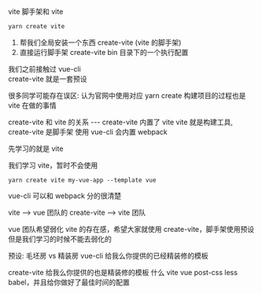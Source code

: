 vite 脚手架和 vite

```cmd
yarn create vite
```

1. 帮我们全局安装一个东西 create-vite (vite 的脚手架)
2. 直接运行脚手架 create-vite bin 目录下的一个执行配置

我们之前接触过 vue-cli  
create-vite 就是一套预设

很多同学可能存在误区:
认为官网中使用对应 yarn create 构建项目的过程也是 vite 在做的事情

create-vite 和 vite 的关系 --- create-vite 内置了 vite
vite 就是构建工具, create-vite 是脚手架
使用 vue-cli 会内置 webpack

先学习的就是 vite

我们学习 vite，暂时不会使用

```
yarn create vite my-vue-app --template vue
```

vue-cli 可以和 webpack 分的很清楚

vite --> vue 团队的
create-vite --> vite 团队

vue 团队希望弱化 vite 的存在感，希望大家就使用 create-vite，脚手架使用预设
但是我们学习的时候不能去弱化的

预设: 毛坯房 vs 精装房
vue-cli 给我么你提供的已经精装修的模板

create-vite 给我么你提供的也是精装修的模板
什么 vite vue post-css less babel，并且给你做好了最佳时间的配置
